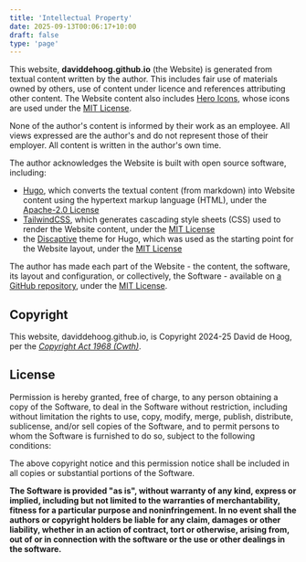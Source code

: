 ```yaml
---
title: 'Intellectual Property'
date: 2025-09-13T00:06:17+10:00
draft: false
type: 'page'
---
```


This website, __daviddehoog.github.io__ (the Website) is generated from textual content written by the author. This includes fair use of materials owned by others, use of content under licence and references attributing other content. The Website content also includes [Hero Icons](https://heroicons.com), whose icons are used under the [MIT License](https://opensource.org/license/mit).

None of the author's content is informed by their work as an employee. All views expressed are the author's and do not represent those of their employer. All content is written in the author's own time.

The author acknowledges the Website is built with open source software, including:

- [Hugo](https://gohugo.io), which converts the textual content (from markdown) into Website content using the hypertext markup language (HTML), under the [Apache-2.0 License](https://www.apache.org/licenses/LICENSE-2.0)
- [TailwindCSS](https://tailwindcss.com), which generates cascading style sheets (CSS) used to render the Website content, under the [MIT License](https://opensource.org/license/mit)
- the [Discaptive](https://github.com/discaptive/hugo-discaptive) theme for Hugo, which was used as the starting point for the Website layout, under the [MIT License](https://opensource.org/license/mit)

The author has made each part of the Website - the content, the software, its layout and configuration, or collectively, the Software - available on [a GitHub repository](https://github.com/daviddehoog/daviddehoog.github.io), under the [MIT License](https://opensource.org/license/mit).

## Copyright

This website, daviddehoog.github.io, is Copyright 2024-25 David de Hoog, per the [_Copyright Act 1968 (Cwth)_](https://www.legislation.gov.au/C1968A00063/latest/text).

## License

Permission is hereby granted, free of charge, to any person obtaining a copy of the Software, to deal in the Software without restriction, including without limitation the rights to use, copy, modify, merge, publish, distribute, sublicense, and/or sell copies of the Software, and to permit persons to whom the Software is furnished to do so, subject to the following conditions:

The above copyright notice and this permission notice shall be included in all copies or substantial portions of the Software.

__The Software is provided "as is", without warranty of any kind, express or implied, including but not limited to the warranties of merchantability, fitness for a particular purpose and noninfringement. In no event shall the authors or copyright holders be liable for any claim, damages or other liability, whether in an action of contract, tort or otherwise, arising from, out of or in connection with the software or the use or other dealings in the software.__
